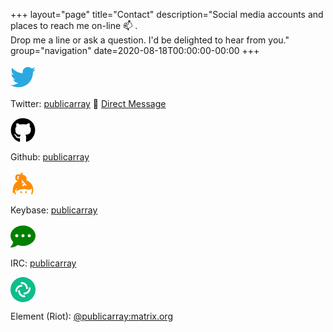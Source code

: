 +++
layout="page"
title="Contact"
description="Social media accounts and places to reach me on-line 📫 . <br>Drop me a line or ask a question. I'd be delighted to hear from you."
group="navigation"
date=2020-08-18T00:00:00-00:00
+++

<a class="icon" href="https://twitter.com/publicarray" rel="noopener" title="Twitter"><svg class="twitter" width="40" height="40" aria-hidden="true" focusable="false" data-prefix="fab" data-icon="twitter" role="img" xmlns="http://www.w3.org/2000/svg" viewBox="0 0 512 512"><path fill="#2aa9e0" d="M459.37 151.716c.325 4.548.325 9.097.325 13.645 0 138.72-105.583 298.558-298.558 298.558-59.452 0-114.68-17.219-161.137-47.106 8.447.974 16.568 1.299 25.34 1.299 49.055 0 94.213-16.568 130.274-44.832-46.132-.975-84.792-31.188-98.112-72.772 6.498.974 12.995 1.624 19.818 1.624 9.421 0 18.843-1.3 27.614-3.573-48.081-9.747-84.143-51.98-84.143-102.985v-1.299c13.969 7.797 30.214 12.67 47.431 13.319-28.264-18.843-46.781-51.005-46.781-87.391 0-19.492 5.197-37.36 14.294-52.954 51.655 63.675 129.3 105.258 216.365 109.807-1.624-7.797-2.599-15.918-2.599-24.04 0-57.828 46.782-104.934 104.934-104.934 30.213 0 57.502 12.67 76.67 33.137 23.715-4.548 46.456-13.32 66.599-25.34-7.798 24.366-24.366 44.833-46.132 57.827 21.117-2.273 41.584-8.122 60.426-16.243-14.292 20.791-32.161 39.308-52.628 54.253z"></path></svg></a>

Twitter: [publicarray](https://twitter.com/publicarray)  👋 <a href="https://twitter.com/messages/compose?recipient_id=765886034106351616" class="twitter-dm-button"> </span> Direct Message</a>

<a class="icon" href="https://github.com/publicarray" rel="noopener" title="GitHub"><svg class="github" width="40" height="40" aria-hidden="true" focusable="false" data-prefix="fab" data-icon="github" role="img" xmlns="http://www.w3.org/2000/svg" viewBox="0 0 496 512"><path fill="#000" d="M165.9 397.4c0 2-2.3 3.6-5.2 3.6-3.3.3-5.6-1.3-5.6-3.6 0-2 2.3-3.6 5.2-3.6 3-.3 5.6 1.3 5.6 3.6zm-31.1-4.5c-.7 2 1.3 4.3 4.3 4.9 2.6 1 5.6 0 6.2-2s-1.3-4.3-4.3-5.2c-2.6-.7-5.5.3-6.2 2.3zm44.2-1.7c-2.9.7-4.9 2.6-4.6 4.9.3 2 2.9 3.3 5.9 2.6 2.9-.7 4.9-2.6 4.6-4.6-.3-1.9-3-3.2-5.9-2.9zM244.8 8C106.1 8 0 113.3 0 252c0 110.9 69.8 205.8 169.5 239.2 12.8 2.3 17.3-5.6 17.3-12.1 0-6.2-.3-40.4-.3-61.4 0 0-70 15-84.7-29.8 0 0-11.4-29.1-27.8-36.6 0 0-22.9-15.7 1.6-15.4 0 0 24.9 2 38.6 25.8 21.9 38.6 58.6 27.5 72.9 20.9 2.3-16 8.8-27.1 16-33.7-55.9-6.2-112.3-14.3-112.3-110.5 0-27.5 7.6-41.3 23.6-58.9-2.6-6.5-11.1-33.3 2.6-67.9 20.9-6.5 69 27 69 27 20-5.6 41.5-8.5 62.8-8.5s42.8 2.9 62.8 8.5c0 0 48.1-33.6 69-27 13.7 34.7 5.2 61.4 2.6 67.9 16 17.7 25.8 31.5 25.8 58.9 0 96.5-58.9 104.2-114.8 110.5 9.2 7.9 17 22.9 17 46.4 0 33.7-.3 75.4-.3 83.6 0 6.5 4.6 14.4 17.3 12.1C428.2 457.8 496 362.9 496 252 496 113.3 383.5 8 244.8 8zM97.2 352.9c-1.3 1-1 3.3.7 5.2 1.6 1.6 3.9 2.3 5.2 1 1.3-1 1-3.3-.7-5.2-1.6-1.6-3.9-2.3-5.2-1zm-10.8-8.1c-.7 1.3.3 2.9 2.3 3.9 1.6 1 3.6.7 4.3-.7.7-1.3-.3-2.9-2.3-3.9-2-.6-3.6-.3-4.3.7zm32.4 35.6c-1.6 1.3-1 4.3 1.3 6.2 2.3 2.3 5.2 2.6 6.5 1 1.3-1.3.7-4.3-1.3-6.2-2.2-2.3-5.2-2.6-6.5-1zm-11.4-14.7c-1.6 1-1.6 3.6 0 5.9 1.6 2.3 4.3 3.3 5.6 2.3 1.6-1.3 1.6-3.9 0-6.2-1.4-2.3-4-3.3-5.6-2z"></path></svg></a>

<!-- ![GitHub](/icons/github.svg) -->

Github: [publicarray](https://github.com/publicarray)

<a class="icon" href="https://keybase.io/publicarray" rel="noopener" title="Keybase"><svg class="keybase" width="40" height="40" aria-hidden="true" focusable="false" data-prefix="fab" data-icon="keybase" role="img" xmlns="http://www.w3.org/2000/svg" viewBox="0 0 448 512"><path fill="darkorange" d="M286.17 419a18 18 0 1 0 18 18 18 18 0 0 0-18-18zm111.92-147.6c-9.5-14.62-39.37-52.45-87.26-73.71q-9.1-4.06-18.38-7.27a78.43 78.43 0 0 0-47.88-104.13c-12.41-4.1-23.33-6-32.41-5.77-.6-2-1.89-11 9.4-35L198.66 32l-5.48 7.56c-8.69 12.06-16.92 23.55-24.34 34.89a51 51 0 0 0-8.29-1.25c-41.53-2.45-39-2.33-41.06-2.33-50.61 0-50.75 52.12-50.75 45.88l-2.36 36.68c-1.61 27 19.75 50.21 47.63 51.85l8.93.54a214 214 0 0 0-46.29 35.54C14 304.66 14 374 14 429.77v33.64l23.32-29.8a148.6 148.6 0 0 0 14.56 37.56c5.78 10.13 14.87 9.45 19.64 7.33 4.21-1.87 10-6.92 3.75-20.11a178.29 178.29 0 0 1-15.76-53.13l46.82-59.83-24.66 74.11c58.23-42.4 157.38-61.76 236.25-38.59 34.2 10.05 67.45.69 84.74-23.84.72-1 1.2-2.16 1.85-3.22a156.09 156.09 0 0 1 2.8 28.43c0 23.3-3.69 52.93-14.88 81.64-2.52 6.46 1.76 14.5 8.6 15.74 7.42 1.57 15.33-3.1 18.37-11.15C429 443 434 414 434 382.32c0-38.58-13-77.46-35.91-110.92zM142.37 128.58l-15.7-.93-1.39 21.79 13.13.78a93 93 0 0 0 .32 19.57l-22.38-1.34a12.28 12.28 0 0 1-11.76-12.79L107 119c1-12.17 13.87-11.27 13.26-11.32l29.11 1.73a144.35 144.35 0 0 0-7 19.17zm148.42 172.18a10.51 10.51 0 0 1-14.35-1.39l-9.68-11.49-34.42 27a8.09 8.09 0 0 1-11.13-1.08l-15.78-18.64a7.38 7.38 0 0 1 1.34-10.34l34.57-27.18-14.14-16.74-17.09 13.45a7.75 7.75 0 0 1-10.59-1s-3.72-4.42-3.8-4.53a7.38 7.38 0 0 1 1.37-10.34L214 225.19s-18.51-22-18.6-22.14a9.56 9.56 0 0 1 1.74-13.42 10.38 10.38 0 0 1 14.3 1.37l81.09 96.32a9.58 9.58 0 0 1-1.74 13.44zM187.44 419a18 18 0 1 0 18 18 18 18 0 0 0-18-18z"></path></svg></a>

Keybase: [publicarray](https://keybase.io/publicarray)

<!-- Tox: [publicarray](https://toxme.io/u/publicarray)

Bitcoin: [publicarray](publicarray)

Email: [hello[at]seby.io](mailto:hello[at]seby.io) -->

<a class="icon" href="irc://freenode.com/publicarray" rel="noopener" title="freenode (IRC)"><svg class="freenode" width="40" height="40" aria-hidden="true" focusable="false" data-prefix="fas" data-icon="comment-dots" role="img" xmlns="http://www.w3.org/2000/svg" viewBox="0 0 512 512"><path fill="green" d="M256 32C114.6 32 0 125.1 0 240c0 49.6 21.4 95 57 130.7C44.5 421.1 2.7 466 2.2 466.5c-2.2 2.3-2.8 5.7-1.5 8.7S4.8 480 8 480c66.3 0 116-31.8 140.6-51.4 32.7 12.3 69 19.4 107.4 19.4 141.4 0 256-93.1 256-208S397.4 32 256 32zM128 272c-17.7 0-32-14.3-32-32s14.3-32 32-32 32 14.3 32 32-14.3 32-32 32zm128 0c-17.7 0-32-14.3-32-32s14.3-32 32-32 32 14.3 32 32-14.3 32-32 32zm128 0c-17.7 0-32-14.3-32-32s14.3-32 32-32 32 14.3 32 32-14.3 32-32 32z"></path></svg></a>

IRC: [publicarray](irc://freenode.com/publicarray)

<a class="icon" href="https://matrix.to/#/@publicarray:matrix.org" rel="noopener" title="Matrix"><svg width="40" height="40" aria-hidden="true" focusable="false" fill="none" viewBox="0 0 200 200" role="img" xmlns="http://www.w3.org/2000/svg"><g clip-rule="evenodd" fill-rule="evenodd"><path d="m100 200c55.228 0 100-44.772 100-100 0-55.2285-44.772-100-100-100-55.2285 0-100 44.7715-100 100 0 55.228 44.7715 100 100 100z" fill="#0dbd8b"/><g class="invert-color" fill="#fff"><path d="m81.7169 46.5946c0-4.0365 3.279-7.3087 7.3239-7.3087 27.4152 0 49.6402 22.1783 49.6402 49.5366 0 4.0365-3.28 7.3087-7.324 7.3087-4.045 0-7.324-3.2722-7.324-7.3087 0-19.2853-15.667-34.9192-34.9922-34.9192-4.0449 0-7.3239-3.2722-7.3239-7.3087z"/><path d="m153.39 81.5137c4.045 0 7.324 3.2722 7.324 7.3087 0 27.3586-22.224 49.5366-49.639 49.5366-4.045 0-7.324-3.272-7.324-7.309 0-4.036 3.279-7.308 7.324-7.308 19.325 0 34.991-15.634 34.991-34.9196 0-4.0365 3.279-7.3087 7.324-7.3087z"/><path d="m118.398 153.405c0 4.037-3.279 7.309-7.324 7.309-27.4148 0-49.6393-22.178-49.6393-49.537 0-4.036 3.2791-7.308 7.324-7.308 4.0448 0 7.3239 3.272 7.3239 7.308 0 19.286 15.6663 34.92 34.9914 34.92 4.045 0 7.324 3.272 7.324 7.308z"/><path d="m46.6097 118.486c-4.0449 0-7.3239-3.272-7.3239-7.308 0-27.3587 22.2244-49.5371 49.6397-49.5371 4.0449 0 7.3239 3.2723 7.3239 7.3088s-3.279 7.3087-7.3239 7.3087c-19.3255 0-34.9918 15.6338-34.9918 34.9196 0 4.036-3.2791 7.308-7.324 7.308z"/></g></g></svg></a>

Element (Riot): [@publicarray:matrix.org](https://matrix.to/#/@publicarray:matrix.org)
